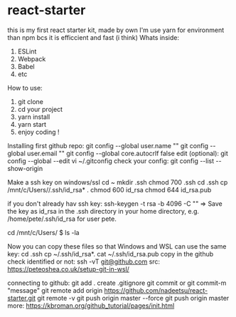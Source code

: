 # react-starter
this is my first react starter kit, made by own
I'm use yarn for environment than npm bcs it is efficcient and fast (i think)
Whats inside:
1. ESLint
2. Webpack
3. Babel
4. etc

How to use:
1. git clone 
2. cd your project
3. yarn install
4. yarn start
5. enjoy coding !

Installing first github repo:
git config --global user.name "<yourname>"
git config --global user.email "<youremail>"
git config --global core.autocrlf false
edit (optional): git config --global --edit
  vi ~/.gitconfig
check your config: git config --list --show-origin

Make a ssh key on windows/ssl
cd ~
mkdir .ssh
chmod 700 .ssh
cd .ssh
cp /mnt/c/Users/<yourname>/.ssh/id_rsa* .
chmod 600 id_rsa
chmod 644 id_rsa.pub

if you don't already hav ssh key:
ssh-keygen -t rsa -b 4096 -C "<email>" => Save the key as id_rsa in the .ssh directory in your home directory, e.g. /home/pete/.ssh/id_rsa for user pete.

cd /mnt/c/Users/<user>
$ ls -la
  
Now you can copy these files so that Windows and WSL can use the same key:
cd .ssh
cp ~/.ssh/id_rsa*.
cat ~/.ssh/id_rsa.pub
copy in the github
check identified or not: ssh -vT git@github.com
src: https://peteoshea.co.uk/setup-git-in-wsl/

connecting to github:
git add .
create  .gitignore
git commit or git commit-m "message"
git remote add origin https://github.com/nadeetsu/react-starter.git
git remote -v
git push origin master --force
git push origin master
more: https://kbroman.org/github_tutorial/pages/init.html

